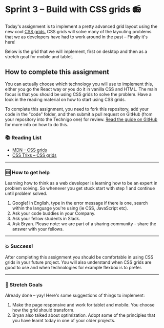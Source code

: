 # Sprint 3 – Build with CSS grids :radio:

Today's assignment is to implement a pretty advanced grid layout using the new cool [CSS grids.](https://css-tricks.com/snippets/css/complete-guide-grid/) CSS grids will solve many of the layouting problems that we as developers have had to work around in the past – Finally it's here! 

Below is the grid that we will implement, first on desktop and then as a stretch goal for mobile and tablet. 

## How to complete this assignment

You can actually choose which technology you will use to implement this, either you go the React way or you do it in vanilla CSS and HTML. The main focus is that you should be using CSS grids to solve the problem. Have a look in the reading material on how to start using CSS grids. 

To complete this assignment, you need to fork this repository, add your code in the "code" folder, and then submit a pull request on GitHub (from your repository into the Technigo one) for review. [Read the guide on GitHub](https://guides.github.com/activities/forking/) for more info on how to do this.

### :books: Reading List

* [MDN – CSS grids](https://developer.mozilla.org/en-US/docs/Web/CSS/CSS_Grid_Layout)
* [CSS Trixs – CSS grids](https://css-tricks.com/snippets/css/complete-guide-grid/)

---

### :sos: How to get help
Learning how to think as a web developer is learning how to be an expert in problem solving. So whenever you get stuck start with step 1 and continue until problem solved.

1. Google! In English, type in the error message if there is one, search within the language you're using (ie CSS, JavaScript etc).
2. Ask your code buddies in your Company.
3. Ask your fellow students in Slack.
4. Ask Bryan. Please note: we are part of a sharing community - share the answer with your fellows.

---

### :boom: Success!

After completing this assignment you should be comfortable in using CSS grids in your future project. You will also understand when CSS grids are good to use and when technologies for example flexbox is to prefer. 

---

### :runner: Stretch Goals

Already done – yay! Here's some suggestions of things to implement: 
1. Make the page responsive and work for tablet and mobile. You choose how the grid should transform. 
1. Bryan also talked about optimization. Adopt some of the principles that you have learnt today in one of your older projects. 
